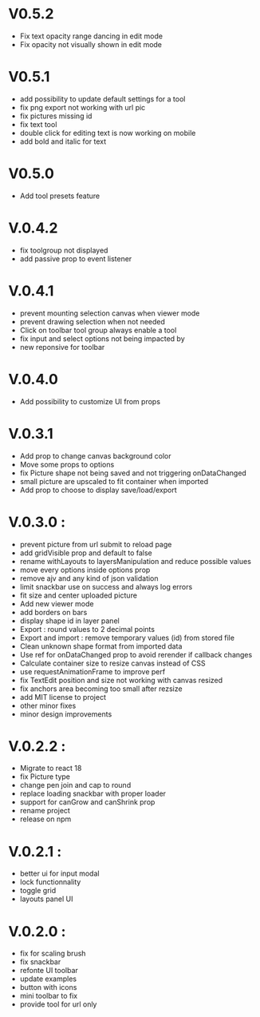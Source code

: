 # V0.5.2

- Fix text opacity range dancing in edit mode
- Fix opacity not visually shown in edit mode

# V0.5.1

- add possibility to update default settings for a tool
- fix png export not working with url pic
- fix pictures missing id
- fix text tool
- double click for editing text is now working on mobile
- add bold and italic for text

# V0.5.0

- Add tool presets feature

# V.0.4.2

- fix toolgroup not displayed
- add passive prop to event listener

# V.0.4.1

- prevent mounting selection canvas when viewer mode
- prevent drawing selection when not needed
- Click on toolbar tool group always enable a tool
- fix input and select options not being impacted by
- new reponsive for toolbar

# V.0.4.0

- Add possibility to customize UI from props

# V.0.3.1

- Add prop to change canvas background color
- Move some props to options
- fix Picture shape not being saved and not triggering onDataChanged
- small picture are upscaled to fit container when imported
- Add prop to choose to display save/load/export

# V.0.3.0 :

- prevent picture from url submit to reload page
- add gridVisible prop and default to false
- rename withLayouts to layersManipulation and reduce possible values
- move every options inside options prop
- remove ajv and any kind of json validation
- limit snackbar use on success and always log errors
- fit size and center uploaded picture
- Add new viewer mode
- add borders on bars
- display shape id in layer panel
- Export : round values to 2 decimal points
- Export and import : remove temporary values (id) from stored file
- Clean unknown shape format from imported data
- Use ref for onDataChanged prop to avoid rerender if callback changes
- Calculate container size to resize canvas instead of CSS
- use requestAnimationFrame to improve perf
- fix TextEdit position and size not working with canvas resized
- fix anchors area becoming too small after rezsize
- add MIT license to project
- other minor fixes
- minor design improvements

# V.0.2.2 :

- Migrate to react 18
- fix Picture type
- change pen join and cap to round
- replace loading snackbar with proper loader
- support for canGrow and canShrink prop
- rename project
- release on npm

# V.0.2.1 :

- better ui for input modal
- lock functionnality
- toggle grid
- layouts panel UI

# V.0.2.0 :

- fix for scaling brush
- fix snackbar
- refonte UI toolbar
- update examples
- button with icons
- mini toolbar to fix
- provide tool for url only
